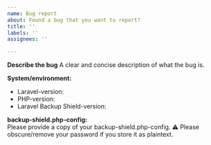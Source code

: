 ```yaml
---
name: Bug report
about: Found a bug that you want to report?
title: ''
labels: ''
assignees: ''

---
```


**Describe the bug**
A clear and concise description of what the bug is.

**System/environment:**  
- Laravel-version:
- PHP-version:
- Laravel Backup Shield-version:

**backup-shield.php-config:**  
Please provide a copy of your backup-shield.php-config. ⚠️ Please obscure/remove your password if you store it as plaintext.

